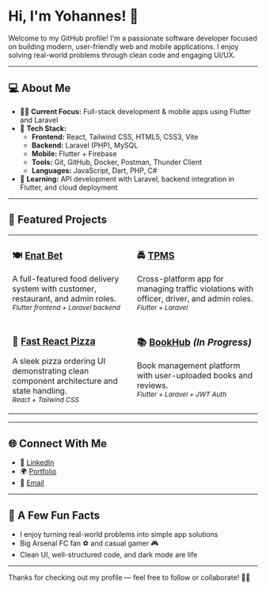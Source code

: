 # Hi, I'm Yohannes! 👋

Welcome to my GitHub profile! I'm a passionate software developer focused on building modern, user-friendly web and mobile applications. I enjoy solving real-world problems through clean code and engaging UI/UX.

---

## 💻 About Me

- 👨‍💻 **Current Focus:** Full-stack development & mobile apps using Flutter and Laravel  
- 🔧 **Tech Stack:**  
  - **Frontend:** React, Tailwind CSS, HTML5, CSS3, Vite  
  - **Backend:** Laravel (PHP), MySQL  
  - **Mobile:** Flutter + Firebase  
  - **Tools:** Git, GitHub, Docker, Postman, Thunder Client  
  - **Languages:** JavaScript, Dart, PHP, C#
- 🌱 **Learning:** API development with Laravel, backend integration in Flutter, and cloud deployment

---

## 🚀 Featured Projects

<table>
  <tr>
    <td valign="top" width="50%">

### 🍽️ [**Enat Bet**](https://github.com/YOHANNES7766/Enate_bet_food_delivery)  
A full-featured food delivery system with customer, restaurant, and admin roles.  
<sub><i>Flutter frontend + Laravel backend</i></sub>  

</td>
    <td valign="top" width="50%">

### 🚔 [**TPMS**](https://github.com/YOHANNES7766/TPMS)  
Cross-platform app for managing traffic violations with officer, driver, and admin roles.  
<sub><i>Flutter + Laravel</i></sub>  

</td>
  </tr>
  <tr>
    <td valign="top" width="50%">

### 🍕 [**Fast React Pizza**](https://github.com/YOHANNES7766/Fast-react-pizza)  
A sleek pizza ordering UI demonstrating clean component architecture and state handling.  
<sub><i>React + Tailwind CSS</i></sub>  

</td>
    <td valign="top" width="50%">

### 📚 [**BookHub**](https://github.com/YOHANNES7766/BookHub) *(In Progress)*  
Book management platform with user-uploaded books and reviews.  
<sub><i>Flutter + Laravel + JWT Auth</i></sub>  

</td>
  </tr>
</table>

---

## 🌐 Connect With Me

- 💼 [LinkedIn](https://www.linkedin.com/in/yohannes-dawit-a96642259/)  
- 🌍 [Portfolio](https://www.yohannesportfolio.com)  
- 📧 [Email](mailto:yohannesdawit360@gmail.com)

---

## 🎯 A Few Fun Facts

- I enjoy turning real-world problems into simple app solutions  
- Big Arsenal FC fan ⚽ and casual gamer 🎮  
- Clean UI, well-structured code, and dark mode are life  

---

Thanks for checking out my profile — feel free to follow or collaborate! 🚀💬
